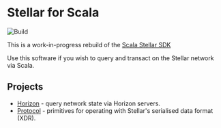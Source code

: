 # Stellar for Scala

![Build](https://github.com/Synesso/scala-stellar/workflows/Build/badge.svg?branch=master)

This is a work-in-progress rebuild of the [Scala Stellar SDK](https://github.com/Synesso/scala-stellar-sdk/)

Use this software if you wish to query and transact on the Stellar network via Scala.

## Projects

* [Horizon](horizon) - query network state via Horizon servers.
* [Protocol](protocol) - primitives for operating with Stellar's serialised data format (XDR).

